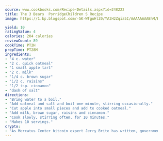 ```yaml
---
source: www.cookbooks.com/Recipe-Details.aspx?id=248222
title: The 3 Bears  PorridgeChildren S Recipe  
image: https://1.bp.blogspot.com/-5K-WfguHlZ0/YA2H2Zqia5I/AAAAAAAABhM/Bdgu68p4aG0Q6jWdy3eGaUXSKw5p3sdxwCLcBGAsYHQ/s324/7.png

yield: 10
ratingValue: 4
calories: 204 calories
reviewCount: 89
cookTime: PT2H
prepTime: PT28M
ingredients:
- "4 c. water"
- "2 c. quick oatmeal"
- "1 small apple tart"
- "2 c. milk"
- "1/4 c. brown sugar"
- "1/2 c. raisins"
- "1/2 tsp. cinnamon"
- "dash of salt"
directions:
- "Bring water to a boil."
- "Add oatmeal and salt and boil one minute, stirring occasionally."
- "Cut apple into small pieces and add to cooked oatmeal."
- "Add milk, brown sugar, raisins and cinnamon."
- "Cook slowly, stirring often, for 10 minutes."
- "Makes 10 servings."
crypto:
- "As Mercatus Center bitcoin expert Jerry Brito has written, government regulation can either be ham-fisted or light to the touch."
---
```

